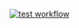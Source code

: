 [![test workflow](https://github.com/ambar/react-anything/actions/workflows/test.yml/badge.svg)](https://github.com/ambar/react-anything/actions/workflows/test.yml)
